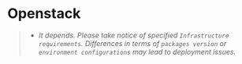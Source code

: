 # Openstack

> * _It depends. Please take notice of specified `Infrastructure requirements`. Differences in terms of `packages version` or `environment configurations` may lead to deployment issues._

